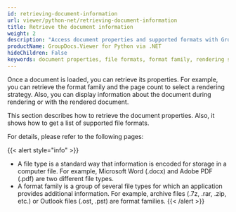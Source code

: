 ```yaml
---
id: retrieving-document-information
url: viewer/python-net/retrieving-document-information
title: Retrieve the document information
weight: 2
description: "Access document properties and supported formats with GroupDocs.Viewer for Python."
productName: GroupDocs.Viewer for Python via .NET
hideChildren: False
keywords: document properties, file formats, format family, rendering strategy, file type, document metadata, supported file formats
---
```

Once a document is loaded, you can retrieve its properties. For example, you can retrieve the format family and the page count to select a rendering strategy. Also, you can display information about the document during rendering or with the rendered document.

This section describes how to retrieve the document properties. Also, it shows how to get a list of supported file formats.

For details, please refer to the following pages:

{{< alert style="info" >}}
* A file type is a standard way that information is encoded for storage in a computer file. For example, Microsoft Word (.docx) and Adobe PDF (.pdf) are two different file types.
* A format family is a group of several file types for which an application provides additional information. For example, archive files (.7z, .rar, .zip, etc.) or Outlook files (.ost, .pst) are format families.
{{< /alert >}}
